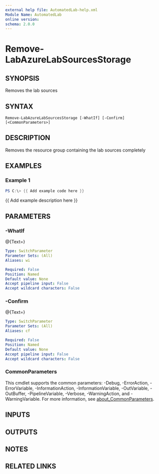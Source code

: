 ```yaml
---
external help file: AutomatedLab-help.xml
Module Name: AutomatedLab
online version:
schema: 2.0.0
---
```


# Remove-LabAzureLabSourcesStorage

## SYNOPSIS
Removes the lab sources

## SYNTAX

```
Remove-LabAzureLabSourcesStorage [-WhatIf] [-Confirm] [<CommonParameters>]
```

## DESCRIPTION
Removes the resource group containing the lab sources completely

## EXAMPLES

### Example 1
```powershell
PS C:\> {{ Add example code here }}
```

{{ Add example description here }}

## PARAMETERS

### -WhatIf
@{Text=}

```yaml
Type: SwitchParameter
Parameter Sets: (All)
Aliases: wi

Required: False
Position: Named
Default value: None
Accept pipeline input: False
Accept wildcard characters: False
```

### -Confirm
@{Text=}

```yaml
Type: SwitchParameter
Parameter Sets: (All)
Aliases: cf

Required: False
Position: Named
Default value: None
Accept pipeline input: False
Accept wildcard characters: False
```

### CommonParameters
This cmdlet supports the common parameters: -Debug, -ErrorAction, -ErrorVariable, -InformationAction, -InformationVariable, -OutVariable, -OutBuffer, -PipelineVariable, -Verbose, -WarningAction, and -WarningVariable. For more information, see [about_CommonParameters](http://go.microsoft.com/fwlink/?LinkID=113216).

## INPUTS

## OUTPUTS

## NOTES

## RELATED LINKS
